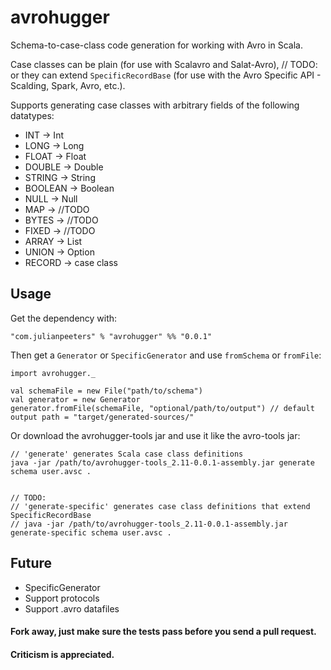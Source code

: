 # avrohugger
Schema-to-case-class code generation for working with Avro in Scala.

Case classes can be plain (for use with Scalavro and Salat-Avro), // TODO: or they can extend `SpecificRecordBase` (for use with the Avro Specific API - Scalding, Spark, Avro, etc.).

Supports generating case classes with arbitrary fields of the following datatypes: 


* INT -> Int
* LONG -> Long
* FLOAT -> Float
* DOUBLE -> Double
* STRING -> String
* BOOLEAN -> Boolean
* NULL  -> Null
* MAP -> //TODO
* BYTES -> //TODO
* FIXED -> //TODO
* ARRAY -> List
* UNION -> Option
* RECORD -> case class



## Usage
Get the dependency with:


    "com.julianpeeters" % "avrohugger" %% "0.0.1"

Then get a `Generator` or `SpecificGenerator` and use `fromSchema` or `fromFile`:


    import avrohugger._

    val schemaFile = new File("path/to/schema")
    val generator = new Generator
    generator.fromFile(schemaFile, "optional/path/to/output") // default output path = "target/generated-sources/"


Or download the avrohugger-tools jar and use it like the avro-tools jar:


    // 'generate' generates Scala case class definitions
    java -jar /path/to/avrohugger-tools_2.11-0.0.1-assembly.jar generate schema user.avsc . 


    // TODO:
    // 'generate-specific' generates case class definitions that extend SpecificRecordBase
    // java -jar /path/to/avrohugger-tools_2.11-0.0.1-assembly.jar generate-specific schema user.avsc . 


## Future
* SpecificGenerator
* Support protocols
* Support .avro datafiles

#### Fork away, just make sure the tests pass before you send a pull request.

#### Criticism is appreciated.